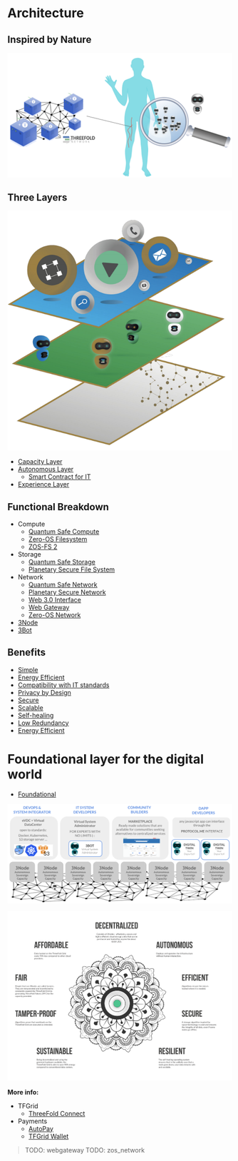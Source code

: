 # Architecture 

## Inspired by Nature

![](img/archi_inspiredbynature.png)

## Three Layers

![](img/archi_layers.png)

- [Capacity Layer](architecture_layers_capacity)
- [Autonomous Layer](architecture_layers_autonomous)
  - [Smart Contract for IT](archi_smartcontract4it)  
- [Experience Layer](architecture_layers_experience)

## Functional Breakdown

- Compute
  - [Quantum Safe Compute](archi_qscompute)
  - [Zero-OS Filesystem](architecture_flist)
  - [ZOS-FS 2](threefold:zos_fs)
- Storage
  - [Quantum Safe Storage](archi_qsstorage)
  - [Planetary Secure File System](archi_psfs)
- Network
  - [Quantum Safe Network](archi_qsnetwork)
  - [Planetary Secure Network](archi_psnw)
  - [Web 3.0 Interface](archi_interface)
  - [Web Gateway](archi_webgateway)
  - [Zero-OS Network](capacity_network)
- [3Node](threefold:3node)
- [3Bot](threefold:3bot)

## Benefits 

- [Simple](archi_usp_simple)
- [Energy Efficient](archi_usp_energy_efficient)
- [Compatibility with IT standards](archi_usp_compatible_fs)
- [Privacy by Design](archi_usp_private)
- [Secure](archi_usp_secure)
- [Scalable](archi_usp_scalable)
- [Self-healing](archi_usp_selfhealing)
- [Low Redundancy](archi_usp_redundant)
- [Energy Efficient](archi_usp_energy_efficient)


# Foundational layer for the digital world

- [Foundational](archi_foundational)

![](img/archi_quantumsafecloud_usage.png)

![](img/architecture_why_us.png)

**More info:**

- TFGrid
  - [ThreeFold Connect](threefold:tfconnect)
- Payments
  - [AutoPay](twin:autopay)
  - [TFGrid Wallet](cloud:cloud_wallet)

> TODO: webgateway
> TODO: zos_network
